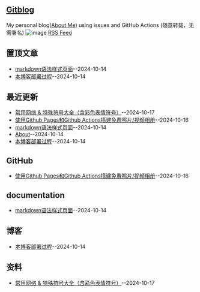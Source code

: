 ## [Gitblog](https://yihong0618.github.io/gitblog/)
My personal blog([About Me](https://github.com/yihong0618/gitblog/issues/282)) using issues and GitHub Actions (随意转载，无需署名)
![image](https://github.com/user-attachments/assets/a168bf11-661e-4566-b042-7fc9544de528)
[RSS Feed](https://raw.githubusercontent.com/692/gitblog/master/feed.xml)

## 置顶文章
- [markdown语法样式页面](https://github.com/692/gitblog/issues/3)--2024-10-14
- [本博客部署过程](https://github.com/692/gitblog/issues/1)--2024-10-14
## 最近更新
- [常用网络 & 特殊符号大全（含彩色表情符号）](https://github.com/692/gitblog/issues/5)--2024-10-17
- [使用Github Pages和Github Actions搭建免费照片/视频相册](https://github.com/692/gitblog/issues/4)--2024-10-16
- [markdown语法样式页面](https://github.com/692/gitblog/issues/3)--2024-10-14
- [About](https://github.com/692/gitblog/issues/2)--2024-10-14
- [本博客部署过程](https://github.com/692/gitblog/issues/1)--2024-10-14
## GitHub
- [使用Github Pages和Github Actions搭建免费照片/视频相册](https://github.com/692/gitblog/issues/4)--2024-10-16
## documentation
- [markdown语法样式页面](https://github.com/692/gitblog/issues/3)--2024-10-14
## 博客
- [本博客部署过程](https://github.com/692/gitblog/issues/1)--2024-10-14
## 资料
- [常用网络 & 特殊符号大全（含彩色表情符号）](https://github.com/692/gitblog/issues/5)--2024-10-17
